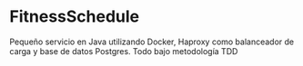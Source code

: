 # FitnessSchedule

Pequeño servicio en Java utilizando Docker, Haproxy como balanceador de carga y base de datos Postgres. Todo bajo metodología TDD
